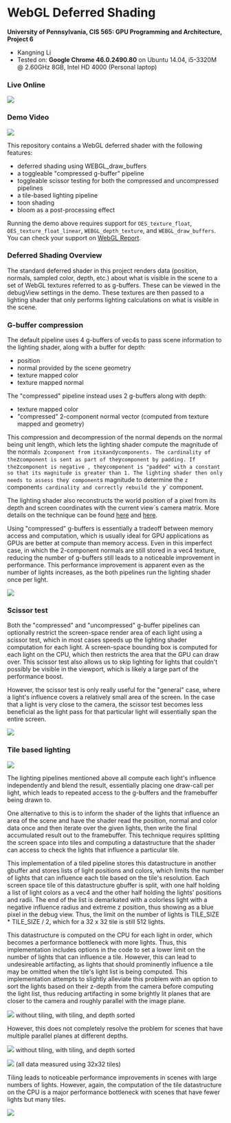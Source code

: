 WebGL Deferred Shading
======================

**University of Pennsylvania, CIS 565: GPU Programming and Architecture, Project 6**

* Kangning Li
* Tested on: **Google Chrome 46.0.2490.80** on
  Ubuntu 14.04, i5-3320M @ 2.60GHz 8GB, Intel HD 4000 (Personal laptop)

### Live Online

[![](img/thumb.png)](http://likangning93.github.io/Project6-WebGL-Deferred-Shading)

### Demo Video

[![](img/video.png)](TODO)

This repository contains a WebGL deferred shader with the following features:
- deferred shading using WEBGL_draw_buffers
- a toggleable "compressed g-buffer" pipeline
- toggleable scissor testing for both the compressed and uncompressed pipelines
- a tile-based lighting pipeline
- toon shading
- bloom as a post-processing effect

Running the demo above requires support for `OES_texture_float`, `OES_texture_float_linear`, `WEBGL_depth_texture`, and `WEBGL_draw_buffers`. You can check your support on [WebGL Report](http://webglreport.com/).

### Deferred Shading Overview
The standard deferred shader in this project renders data (position, normals, sampled color, depth, etc.) about what is visible in the scene to a set of WebGL textures referred to as g-buffers. These can be viewed in the debugView settings in the demo. These textures are then passed to a lighting shader that only performs lighting calculations on what is visible in the scene.

### G-buffer compression
The default pipeline uses 4 g-buffers of vec4s to pass scene information to the lighting shader, along with a buffer for depth:
- position
- normal provided by the scene geometry
- texture mapped color
- texture mapped normal

The "compressed" pipeline instead uses 2 g-buffers along with depth:
- texture mapped color
- "compressed" 2-component normal vector (computed from texture mapped and geometry)

This compression and decompression of the normal depends on the normal being unit length, which lets the lighting shader compute the magnitude of the normal`s `z` component from its `x` and `y` components. The cardinality of the `z` component is sent as part of the `y` component by padding. If the `z` component is negative , the `y` component is "padded" with a constant so that its magnitude is greater than 1. The lighting shader then only needs to assess the `y` component`s magnitude to determine the `z` component`s cardinality and correctly rebuild the `y` component.

The lighting shader also reconstructs the world position of a pixel from its depth and screen coordinates with the current view`s camera matrix. More details on the technique can be found [here](https://mynameismjp.wordpress.com/2009/03/10/reconstructing-position-from-depth/) and [here](http://stackoverflow.com/questions/22360810/reconstructing-world-coordinates-from-depth-buffer-and-arbitrary-view-projection).

Using "compressed" g-buffers is essentially a tradeoff between memory access and computation, which is usually ideal for GPU applications as GPUs are better at compute than memory access. Even in this imperfect case, in which the 2-component normals are still stored in a vec4 texture, reducing the number of g-buffers still leads to a noticeable improvement in performance. This performance improvement is apparent even as the number of lights increases, as the both pipelines run the lighting shader once per light.

![](img/charts/gbufs.png)

### Scissor test

Both the "compressed" and "uncompressed" g-buffer pipelines can optionally restrict the screen-space render area of each light using a scissor test, which in most cases speeds up the lighting shader computation for each light. A screen-space bounding box is computed for each light on the CPU, which then restricts the area that the GPU can draw over. This scissor test also allows us to skip lighting for lights that couldn't possibly be visible in the viewport, which is likely a large part of the performance boost.

However, the scissor test is only really useful for the "general" case, where a light's influence covers a relatively small area of the screen. In the case that a light is very close to the camera, the scissor test becomes less beneficial as the light pass for that particular light will essentially span the entire screen.

![](img/charts/scissor.png)

### Tile based lighting

![](img/tiling.png)

The lighting pipelines mentioned above all compute each light's influence independently and blend the result, essentially placing one draw-call per light, which leads to repeated access to the g-buffers and the framebuffer being drawn to.

One alternative to this is to inform the shader of the lights that influence an area of the scene and have the shader read the position, normal and color data once and then iterate over the given lights, then write the final accumulated result out to the framebuffer. This technique requires splitting the screen space into tiles and computing a datastructure that the shader can access to check the lights that influence a particular tile.

This implementation of a tiled pipeline stores this datastructure in another gbuffer and stores lists of light positions and colors, which limits the number of lights that can influence each tile based on the tile's resolution. Each screen space tile of this datastructure gbuffer is split, with one half holding a list of light colors as a vec4 and the other half holding the lights' positions and radii. The end of the list is demarkated with a colorless light with a negative influence radius and extreme z position, thus showing as a blue pixel in the debug view. Thus, the limit on the number of lights is TILE_SIZE * TILE_SIZE / 2, which for a 32 x 32 tile is still 512 lights.

This datastructure is computed on the CPU for each light in order, which becomes a performance bottleneck with more lights. Thus, this implementation includes options in the code to set a lower limit on the number of lights that can influence a tile. However, this can lead to undesireable artifacting, as lights that should prominently influence a tile may be omitted when the tile's light list is being computed. This implementation attempts to slightly alleviate this problem with an option to sort the lights based on their z-depth from the camera before computing the light list, thus reducing artifacting in some brightly lit planes that are closer to the camera and roughly parallel with the image plane. 

![](img/depth_sort.png)
without tiling, with tiling, and depth sorted

However, this does not completely resolve the problem for scenes that have multiple parallel planes at different depths.

![](img/bad_depth_sort.png)
without tiling, with tiling, and depth sorted

![](img/chargs/tiling_vs.png)
(all data measured using 32x32 tiles)

Tiling leads to noticeable performance improvements in scenes with large numbers of lights. However, again, the computation of the tile datastructure on the CPU is a major performance bottleneck with scenes that have fewer lights but many tiles.

![](img/chargs/tile_size.png)


